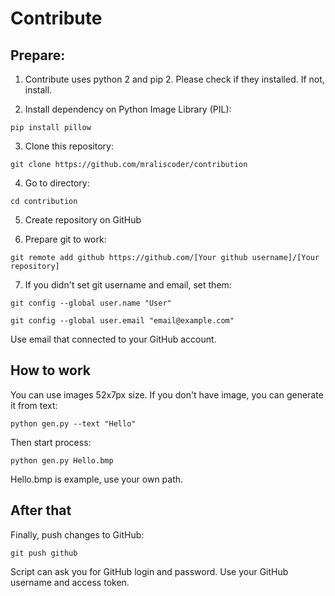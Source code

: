 # Contribute

## Prepare:
1. Contribute uses python 2 and pip 2. Please check if they installed. If not, install.

2. Install dependency on Python Image Library (PIL):

```pip install pillow```

3. Clone this repository:

```git clone https://github.com/mraliscoder/contribution```

4. Go to directory:

```cd contribution```

5. Create repository on GitHub

6. Prepare git to work:

```git remote add github https://github.com/[Your github username]/[Your repository]```

7. If you didn't set git username and email, set them:

```git config --global user.name "User"```

```git config --global user.email "email@example.com"```

Use email that connected to your GitHub account.

## How to work
You can use images 52x7px size. If you don't have image,
you can generate it from text:

```python gen.py --text "Hello"```

Then start process:

```python gen.py Hello.bmp```

Hello.bmp is example, use your own path.

## After that 
Finally, push changes to GitHub:

```git push github```

Script can ask you for GitHub login and password. Use
your GitHub username and access token.